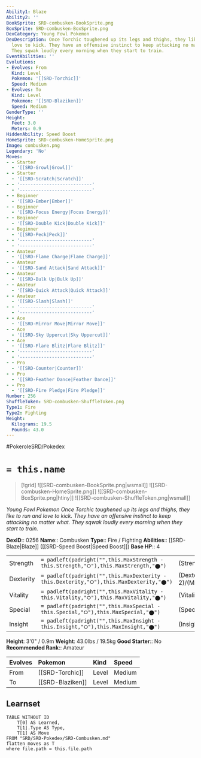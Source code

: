 ```yaml
---
Ability1: Blaze
Ability2: ''
BookSprite: SRD-combusken-BookSprite.png
BoxSprite: SRD-combusken-BoxSprite.png
DexCategory: Young Fowl Pokemon
DexDescription: Once Torchic toughened up its legs and thighs, they like to run and
  love to kick. They have an offensive instinct to keep attacking no matter what.
  They sqwak loudly every morning when they start to train.
EventAbilities: ''
Evolutions:
- Evolves: From
  Kind: Level
  Pokemon: '[[SRD-Torchic]]'
  Speed: Medium
- Evolves: To
  Kind: Level
  Pokemon: '[[SRD-Blaziken]]'
  Speed: Medium
GenderType: ''
Height:
  Feet: 3.0
  Meters: 0.9
HiddenAbility: Speed Boost
HomeSprite: SRD-combusken-HomeSprite.png
Image: combusken.png
Legendary: 'No'
Moves:
- - Starter
  - '[[SRD-Growl|Growl]]'
- - Starter
  - '[[SRD-Scratch|Scratch]]'
- - '---------------------------'
  - '---------------------------'
- - Beginner
  - '[[SRD-Ember|Ember]]'
- - Beginner
  - '[[SRD-Focus Energy|Focus Energy]]'
- - Beginner
  - '[[SRD-Double Kick|Double Kick]]'
- - Beginner
  - '[[SRD-Peck|Peck]]'
- - '---------------------------'
  - '---------------------------'
- - Amateur
  - '[[SRD-Flame Charge|Flame Charge]]'
- - Amateur
  - '[[SRD-Sand Attack|Sand Attack]]'
- - Amateur
  - '[[SRD-Bulk Up|Bulk Up]]'
- - Amateur
  - '[[SRD-Quick Attack|Quick Attack]]'
- - Amateur
  - '[[SRD-Slash|Slash]]'
- - '---------------------------'
  - '---------------------------'
- - Ace
  - '[[SRD-Mirror Move|Mirror Move]]'
- - Ace
  - '[[SRD-Sky Uppercut|Sky Uppercut]]'
- - Ace
  - '[[SRD-Flare Blitz|Flare Blitz]]'
- - '---------------------------'
  - '---------------------------'
- - Pro
  - '[[SRD-Counter|Counter]]'
- - Pro
  - '[[SRD-Feather Dance|Feather Dance]]'
- - Pro
  - '[[SRD-Fire Pledge|Fire Pledge]]'
Number: 256
ShuffleToken: SRD-combusken-ShuffleToken.png
Type1: Fire
Type2: Fighting
Weight:
  Kilograms: 19.5
  Pounds: 43.0
---
```


#PokeroleSRD/Pokedex

# `= this.name`

> [!grid]
> ![[SRD-combusken-BookSprite.png|wsmall]]
> ![[SRD-combusken-HomeSprite.png]]
> ![[SRD-combusken-BoxSprite.png|htiny]]
> ![[SRD-combusken-ShuffleToken.png|wsmall]]


*Young Fowl Pokemon*
*Once Torchic toughened up its legs and thighs, they like to run and love to kick. They have an offensive instinct to keep attacking no matter what. They sqwak loudly every morning when they start to train.*

**DexID**:: 0256
**Name**:: Combusken
**Type**:: Fire / Fighting
**Abilities**:: [[SRD-Blaze|Blaze]] ([[SRD-Speed Boost|Speed Boost]])
**Base HP**:: 4

|           |                                                                                        |                                          |
| --------- | -------------------------------------------------------------------------------------- | ---------------------------------------- |
| Strength  | `= padleft(padright("",this.MaxStrength - this.Strength,"⭘"),this.MaxStrength,"⬤")`    | (Strength::2)/(MaxStrength::5)   |
| Dexterity | `= padleft(padright("",this.MaxDexterity - this.Dexterity,"⭘"),this.MaxDexterity,"⬤")` | (Dexterity:: 2)/(MaxDexterity::4) |
| Vitality  | `= padleft(padright("",this.MaxVitality - this.Vitality,"⭘"),this.MaxVitality,"⬤")`    | (Vitality::2)/(MaxVitality::4)   |
| Special   | `= padleft(padright("",this.MaxSpecial - this.Special,"⭘"),this.MaxSpecial,"⬤")`       | (Special::2)/(MaxSpecial::5)     |
| Insight   | `= padleft(padright("",this.MaxInsight - this.Insight,"⭘"),this.MaxInsight,"⬤")`       | (Insight::2)/(MaxInsight::4)     |

**Height**: 3'0" / 0.9m
**Weight**: 43.0lbs / 19.5kg
**Good Starter**:: No
**Recommended Rank**:: Amateur

| Evolves   | Pokemon          | Kind   | Speed   |
|:----------|:-----------------|:-------|:--------|
| From      | [[SRD-Torchic]]  | Level  | Medium  |
| To        | [[SRD-Blaziken]] | Level  | Medium  |

## Learnset

```dataview
TABLE WITHOUT ID
    T[0] AS Learned,
    T[1].Type AS Type,
    T[1] AS Move
FROM "SRD/SRD-Pokedex/SRD-Combusken.md"
flatten moves as T
where file.path = this.file.path
```
